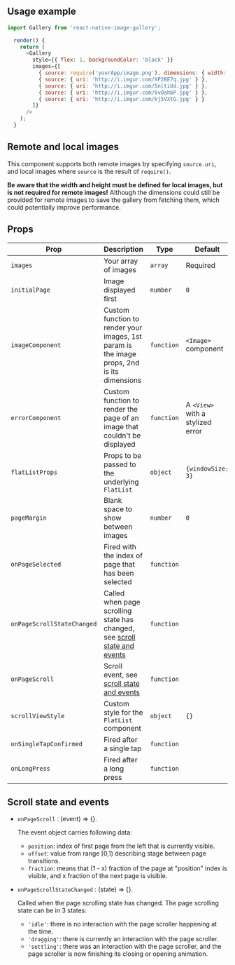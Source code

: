 ## Usage example

```javascript
import Gallery from 'react-native-image-gallery';

  render() {
    return (
      <Gallery
        style={{ flex: 1, backgroundColor: 'black' }}
        images={[
          { source: require('yourApp/image.png'), dimensions: { width: 150, height: 150 } },
          { source: { uri: 'http://i.imgur.com/XP2BE7q.jpg' } },
          { source: { uri: 'http://i.imgur.com/5nltiUd.jpg' } },
          { source: { uri: 'http://i.imgur.com/6vOahbP.jpg' } },
          { source: { uri: 'http://i.imgur.com/kj5VXtG.jpg' } }
        ]}
      />
    );
  }
```

## Remote and local images

This component supports both remote images by specifying `source.uri`, and local images where `source` is the result of `require()`.

**Be aware that the width and height must be defined for local images, but is not required for remote images!** Although the dimensions could still be provided for remote images to save the gallery from fetching them, which could potentially improve performance.

## Props

| Prop                       | Description                                                                                           | Type       | Default                          |
| -------------------------- | ----------------------------------------------------------------------------------------------------- | ---------- | -------------------------------- |
| `images`                   | Your array of images                                                                                  | `array`    | Required                         |
| `initialPage`              | Image displayed first                                                                                 | `number`   | `0`                              |
| `imageComponent`           | Custom function to render your images, 1st param is the image props, 2nd is its dimensions            | `function` | `<Image>` component              |
| `errorComponent`           | Custom function to render the page of an image that couldn't be displayed                             | `function` | A `<View>` with a stylized error |
| `flatListProps`            | Props to be passed to the underlying `FlatList`                                                       | `object`   | `{windowSize: 3}`                |
| `pageMargin`               | Blank space to show between images                                                                    | `number`   | `0`                              |
| `onPageSelected`           | Fired with the index of page that has been selected                                                   | `function` |
| `onPageScrollStateChanged` | Called when page scrolling state has changed, see [scroll state and events](#scroll-state-and-events) | `function` |
| `onPageScroll`             | Scroll event, see [scroll state and events](#scroll-state-and-events)                                 | `function` |
| `scrollViewStyle`          | Custom style for the `FlatList` component                                                             | `object`   | `{}`                             |
| `onSingleTapConfirmed`     | Fired after a single tap                                                                              | `function` |
| `onLongPress`              | Fired after a long press                                                                              | `function` |

## Scroll state and events

- `onPageScroll` : (event) => {}.

  The event object carries following data:

  - `position`: index of first page from the left that is currently visible.
  - `offset`: value from range [0,1) describing stage between page transitions.
  - `fraction`: means that (1 - x) fraction of the page at "position" index is visible, and x fraction of the next page is visible.

- `onPageScrollStateChanged` : (state) => {}.

  Called when the page scrolling state has changed. The page scrolling state can be in 3 states:

  - `'idle'`: there is no interaction with the page scroller happening at the time.
  - `'dragging'`: there is currently an interaction with the page scroller.
  - `'settling'`: there was an interaction with the page scroller, and the page scroller is now finishing its closing or opening animation.
